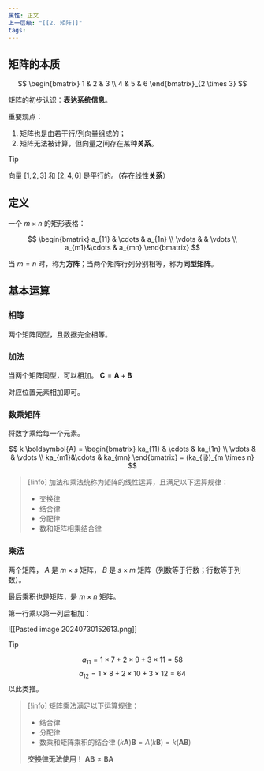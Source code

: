```yaml
---
属性: 正文
上一层级: "[[2. 矩阵]]"
tags:
---
```

## 矩阵的本质

$$
\begin{bmatrix} 1 & 2 & 3 \\ 4 & 5 & 6 \end{bmatrix}_{2 \times 3}
$$

矩阵的初步认识：**表达系统信息**。

重要观点：

1. 矩阵也是由若干行/列向量组成的；
2. 矩阵无法被计算，但向量之间存在某种**关系**。

> [!tip] 
> 向量 $[1,2,3]$ 和 $[2,4,6]$ 是平行的。（存在线性**关系**）

## 定义

一个 $m \times n$ 的矩形表格：

$$
\begin{bmatrix} a_{11} & \cdots & a_{1n} \\ \vdots &  & \vdots \\ a_{m1}&\cdots & a_{mn} \end{bmatrix}
$$

当 $m=n$ 时，称为**方阵**；当两个矩阵行列分别相等，称为**同型矩阵**。

## 基本运算

### 相等

两个矩阵同型，且数据完全相等。

### 加法

当两个矩阵同型，可以相加。 $\boldsymbol{C}=\boldsymbol{A}+\boldsymbol{B}$

对应位置元素相加即可。

### 数乘矩阵

将数字乘给每一个元素。

$$
k \boldsymbol{A} = \begin{bmatrix} ka_{11} & \cdots & ka_{1n} \\ \vdots &  & \vdots \\ ka_{m1}&\cdots & ka_{mn} \end{bmatrix} = (ka_{ij})_{m \times n}
$$

> [!info] 
> 加法和乘法统称为矩阵的线性运算，且满足以下运算规律：
> - 交换律
> - 结合律
> - 分配律
> - 数和矩阵相乘结合律

### 乘法

两个矩阵， $A$ 是 $m \times s$ 矩阵， $B$ 是 $s \times m$ 矩阵（列数等于行数；行数等于列数）。

最后乘积也是矩阵，是 $m \times n$ 矩阵。

第一行乘以第一列后相加：

![[Pasted image 20240730152613.png]]

> [!tip] 
> $$a_{11} = 1 \times 7 + 2 \times 9 + 3 \times 11 = 58$$
> $$a_{12} = 1 \times 8 + 2 \times 10 + 3 \times 12 = 64$$
> 以此类推。

> [!info] 
> 矩阵乘法满足以下运算规律：
> - 结合律
> - 分配律
> - 数乘和矩阵乘积的结合律 $(k \boldsymbol{A})\boldsymbol{B} = A(k \boldsymbol{B}) = k(\boldsymbol{AB})$
> 
> **交换律无法使用！** $\boldsymbol{AB} \ne \boldsymbol{BA}$



